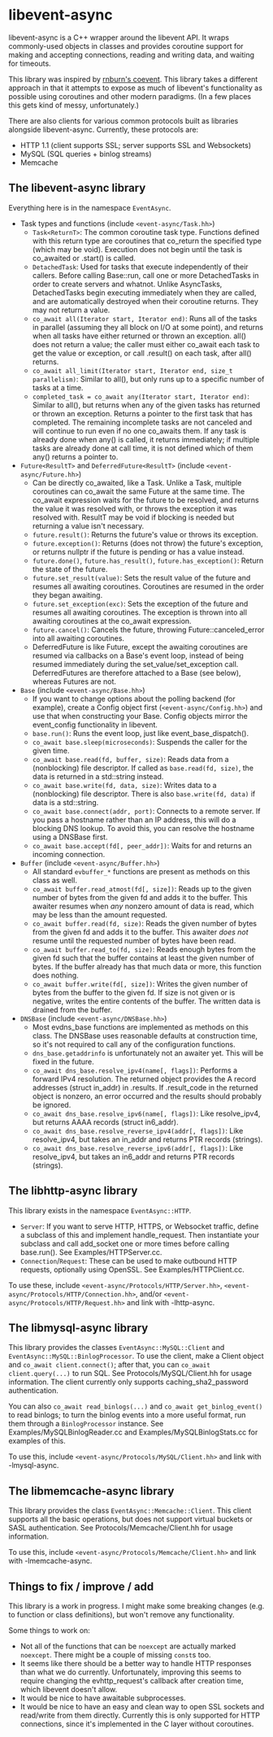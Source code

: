 # libevent-async

libevent-async is a C++ wrapper around the libevent API. It wraps commonly-used objects in classes and provides coroutine support for making and accepting connections, reading and writing data, and waiting for timeouts.

This library was inspired by [rnburn's coevent](https://github.com/rnburn/coevent). This library takes a different approach in that it attempts to expose as much of libevent's functionality as possible using coroutines and other modern paradigms. (In a few places this gets kind of messy, unfortunately.)

There are also clients for various common protocols built as libraries alongside libevent-async. Currently, these protocols are:
* HTTP 1.1 (client supports SSL; server supports SSL and Websockets)
* MySQL (SQL queries + binlog streams)
* Memcache

## The libevent-async library

Everything here is in the namespace `EventAsync`.

* Task types and functions (include `<event-async/Task.hh>`)
  * `Task<ReturnT>`: The common coroutine task type. Functions defined with this return type are coroutines that co_return the specified type (which may be void). Execution does not begin until the task is co_awaited or .start() is called.
  * `DetachedTask`: Used for tasks that execute independently of their callers. Before calling Base::run, call one or more DetachedTasks in order to create servers and whatnot. Unlike AsyncTasks, DetachedTasks begin executing immediately when they are called, and are automatically destroyed when their coroutine returns. They may not return a value.
  * `co_await all(Iterator start, Iterator end)`: Runs all of the tasks in parallel (assuming they all block on I/O at some point), and returns when all tasks have either returned or thrown an exception. all() does not return a value; the caller must either co_await each task to get the value or exception, or call .result() on each task, after all() returns.
  * `co_await all_limit(Iterator start, Iterator end, size_t parallelism)`: Similar to all(), but only runs up to a specific number of tasks at a time.
  * `completed_task = co_await any(Iterator start, Iterator end)`: Similar to all(), but returns when any of the given tasks has returned or thrown an exception. Returns a pointer to the first task that has completed. The remaining incomplete tasks are not canceled and will continue to run even if no one co_awaits them. If any task is already done when any() is called, it returns immediately; if multiple tasks are already done at call time, it is not defined which of them any() returns a pointer to.
* `Future<ResultT>` and `DeferredFuture<ResultT>` (include `<event-async/Future.hh>`)
  * Can be directly co_awaited, like a Task. Unlike a Task, multiple coroutines can co_await the same Future at the same time. The co_await expression waits for the future to be resolved, and returns the value it was resolved with, or throws the exception it was resolved with. ResultT may be void if blocking is needed but returning a value isn't necessary.
  * `future.result()`: Returns the future's value or throws its exception.
  * `future.exception()`: Returns (does not throw) the future's exception, or returns nullptr if the future is pending or has a value instead.
  * `future.done()`, `future.has_result()`, `future.has_exception()`: Return the state of the future.
  * `future.set_result(value)`: Sets the result value of the future and resumes all awaiting coroutines. Coroutines are resumed in the order they began awaiting.
  * `future.set_exception(exc)`: Sets the exception of the future and resumes all awaiting coroutines. The exception is thrown into all awaiting coroutines at the co_await expression.
  * `future.cancel()`: Cancels the future, throwing Future::canceled_error into all awaiting coroutines.
  * DeferredFuture is like Future, except the awaiting coroutines are resumed via callbacks on a Base's event loop, instead of being resumed immediately during the set_value/set_exception call. DeferredFutures are therefore attached to a Base (see below), whereas Futures are not.
* `Base` (include `<event-async/Base.hh>`)
  * If you want to change options about the polling backend (for example), create a Config object first (`<event-async/Config.hh>`) and use that when constructing your Base. Config objects mirror the event_config functionality in libevent.
  * `base.run()`: Runs the event loop, just like event_base_dispatch().
  * `co_await base.sleep(microseconds)`: Suspends the caller for the given time.
  * `co_await base.read(fd, buffer, size)`: Reads data from a (nonblocking) file descriptor. If called as `base.read(fd, size)`, the data is returned in a std::string instead.
  * `co_await base.write(fd, data, size)`: Writes data to a (nonblocking) file descriptor. There is also `base.write(fd, data)` if data is a std::string.
  * `co_await base.connect(addr, port)`: Connects to a remote server. If you pass a hostname rather than an IP address, this will do a blocking DNS lookup. To avoid this, you can resolve the hostname using a DNSBase first.
  * `co_await base.accept(fd[, peer_addr])`: Waits for and returns an incoming connection.
* `Buffer` (include `<event-async/Buffer.hh>`)
  * All standard `evbuffer_*` functions are present as methods on this class as well.
  * `co_await buffer.read_atmost(fd[, size])`: Reads up to the given number of bytes from the given fd and adds it to the buffer. This awaiter resumes when *any* nonzero amount of data is read, which may be less than the amount requested.
  * `co_await buffer.read(fd, size)`: Reads the given number of bytes from the given fd and adds it to the buffer. This awaiter *does not* resume until the requested number of bytes have been read.
  * `co_await buffer.read_to(fd, size)`: Reads enough bytes from the given fd such that the buffer contains at least the given number of bytes. If the buffer already has that much data or more, this function does nothing.
  * `co_await buffer.write(fd[, size])`: Writes the given number of bytes from the buffer to the given fd. If size is not given or is negative, writes the entire contents of the buffer. The written data is drained from the buffer.
* `DNSBase` (include `<event-async/DNSBase.hh>`)
  * Most evdns_base functions are implemented as methods on this class. The DNSBase uses reasonable defaults at construction time, so it's not required to call any of the configuration functions.
  * `dns_base.getaddrinfo` is unfortunately not an awaiter yet. This will be fixed in the future.
  * `co_await dns_base.resolve_ipv4(name[, flags])`: Performs a forward IPv4 resolution. The returned object provides the A record addresses (struct in_addr) in .results. If .result_code in the returned object is nonzero, an error occurred and the results should probably be ignored.
  * `co_await dns_base.resolve_ipv6(name[, flags])`: Like resolve_ipv4, but returns AAAA records (struct in6_addr).
  * `co_await dns_base.resolve_reverse_ipv4(addr[, flags])`: Like resolve_ipv4, but takes an in_addr and returns PTR records (strings).
  * `co_await dns_base.resolve_reverse_ipv6(addr[, flags])`: Like resolve_ipv4, but takes an in6_addr and returns PTR records (strings).

## The libhttp-async library

This library exists in the namespace `EventAsync::HTTP`.

* `Server`: If you want to serve HTTP, HTTPS, or Websocket traffic, define a subclass of this and implement handle_request. Then instantiate your subclass and call add_socket one or more times before calling base.run(). See Examples/HTTPServer.cc.
* `Connection`/`Request`: These can be used to make outbound HTTP requests, optionally using OpenSSL. See Examples/HTTPClient.cc.

To use these, include `<event-async/Protocols/HTTP/Server.hh>`, `<event-async/Protocols/HTTP/Connection.hh>`, and/or `<event-async/Protocols/HTTP/Request.hh>` and link with -lhttp-async.

## The libmysql-async library

This library provides the classes `EventAsync::MySQL::Client` and `EventAsync::MySQL::BinlogProcessor`. To use the client, make a Client object and `co_await client.connect()`; after that, you can `co_await client.query(...)` to run SQL. See Protocols/MySQL/Client.hh for usage information. The client currently only supports caching_sha2_password authentication.

You can also `co_await read_binlogs(...)` and `co_await get_binlog_event()` to read binlogs; to turn the binlog events into a more useful format, run them through a `BinlogProcessor` instance. See Examples/MySQLBinlogReader.cc and Examples/MySQLBinlogStats.cc for examples of this.

To use this, include `<event-async/Protocols/MySQL/Client.hh>` and link with -lmysql-async.

## The libmemcache-async library

This library provides the class `EventAsync::Memcache::Client`. This client supports all the basic operations, but does not support virtual buckets or SASL authentication. See Protocols/Memcache/Client.hh for usage information.

To use this, include `<event-async/Protocols/Memcache/Client.hh>` and link with -lmemcache-async.

## Things to fix / improve / add

This library is a work in progress. I might make some breaking changes (e.g. to function or class definitions), but won't remove any functionality.

Some things to work on:
- Not all of the functions that can be `noexcept` are actually marked `noexcept`. There might be a couple of missing `const`s too.
- It seems like there should be a better way to handle HTTP responses than what we do currently. Unfortunately, improving this seems to require changing the evhttp_request's callback after creation time, which libevent doesn't allow.
- It would be nice to have awaitable subprocesses.
- It would be nice to have an easy and clean way to open SSL sockets and read/write from them directly. Currently this is only supported for HTTP connections, since it's implemented in the C layer without coroutines.

